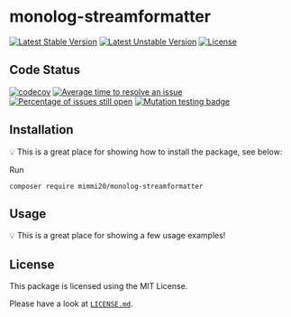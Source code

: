 # monolog-streamformatter

[![Latest Stable Version](https://poser.pugx.org/mimmi20/monolog-streamformatter/v/stable?format=flat-square)](https://packagist.org/packages/mimmi20/monolog-streamformatter)
[![Latest Unstable Version](https://poser.pugx.org/mimmi20/monolog-streamformatter/v/unstable?format=flat-square)](https://packagist.org/packages/mimmi20/monolog-streamformatter)
[![License](https://poser.pugx.org/mimmi20/monolog-streamformatter/license?format=flat-square)](https://packagist.org/packages/mimmi20/monolog-streamformatter)

## Code Status

[![codecov](https://codecov.io/gh/mimmi20/monolog-streamformatter/branch/master/graph/badge.svg)](https://codecov.io/gh/mimmi20/monolog-streamformatter)
[![Average time to resolve an issue](http://isitmaintained.com/badge/resolution/mimmi20/monolog-streamformatter.svg)](http://isitmaintained.com/project/mimmi20/monolog-streamformatter "Average time to resolve an issue")
[![Percentage of issues still open](http://isitmaintained.com/badge/open/mimmi20/monolog-streamformatter.svg)](http://isitmaintained.com/project/mimmi20/monolog-streamformatter "Percentage of issues still open")
[![Mutation testing badge](https://img.shields.io/endpoint?style=flat&url=https%3A%2F%2Fbadge-api.stryker-mutator.io%2Fgithub.com%2Fmimmi20%2Fmonolog-streamformatter%2Fmaster)](https://dashboard.stryker-mutator.io/reports/github.com/mimmi20/monolog-streamformatter/master)

## Installation

:bulb: This is a great place for showing how to install the package, see below:

Run

```shell
composer require mimmi20/monolog-streamformatter
```

## Usage

:bulb: This is a great place for showing a few usage examples!

## License

This package is licensed using the MIT License.

Please have a look at [`LICENSE.md`](LICENSE.md).
